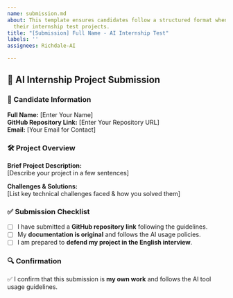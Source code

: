 ```yaml
---
name: submission.md
about: This template ensures candidates follow a structured format when submitting
  their internship test projects.
title: "[Submission] Full Name - AI Internship Test"
labels: ''
assignees: Richdale-AI

---
```


## 🚀 AI Internship Project Submission  

### 📌 Candidate Information  
**Full Name:** [Enter Your Name]  
**GitHub Repository Link:** [Enter Your Repository URL]  
**Email:** [Your Email for Contact]  

### 🛠️ Project Overview  
**Brief Project Description:**  
[Describe your project in a few sentences]  

**Challenges & Solutions:**  
[List key technical challenges faced & how you solved them]  

### ✅ Submission Checklist  
- [ ] I have submitted a **GitHub repository link** following the guidelines.  
- [ ] My **documentation is original** and follows the AI usage policies.  
- [ ] I am prepared to **defend my project in the English interview**.  

### 🔍 Confirmation  
✅ I confirm that this submission is **my own work** and follows the AI tool usage guidelines.
